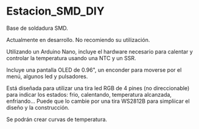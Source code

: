 # Estacion_SMD_DIY
Base de soldadura SMD.

Actualmente en desarrollo. No recomiendo su utilización.

Utilizando un Arduino Nano, incluye el hardware necesario para calentar y controlar la temperatura usando una NTC y un SSR.

Incluye una pantalla OLED de 0.96", un enconder para moverse por el menú, algunos led y pulsadores.

Está diseñada para utilizar una tira led RGB de 4 pines (no direccionable) para indicar los estados: frio, calentando, temperatura alcanzada, enfriando...
Puede que lo cambie por una tira WS2812B para simpliicar el diseño y la construcción.

Se podrán crear curvas de temperatura.
